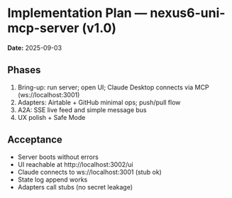 
# Implementation Plan — nexus6-uni-mcp-server (v1.0)

**Date:** 2025-09-03

## Phases
1) Bring-up: run server; open UI; Claude Desktop connects via MCP (ws://localhost:3001)
2) Adapters: Airtable + GitHub minimal ops; push/pull flow
3) A2A: SSE live feed and simple message bus
4) UX polish + Safe Mode

## Acceptance
- Server boots without errors
- UI reachable at http://localhost:3002/ui
- Claude connects to ws://localhost:3001 (stub ok)
- State log append works
- Adapters call stubs (no secret leakage)
